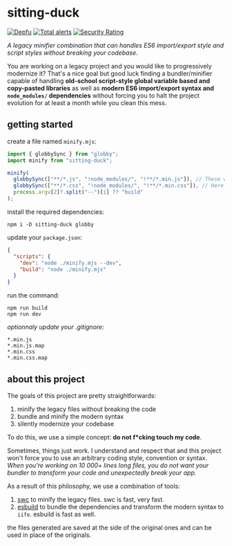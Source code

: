 # sitting-duck

[![Depfu](https://badges.depfu.com/badges/ca84f96e8d849db6e081d875d6c7b3a0/count.svg)](https://depfu.com/github/puka-tchou/sitting-duck?project_id=36118)
[![Total alerts](https://img.shields.io/lgtm/alerts/g/puka-tchou/sitting-duck.svg?logo=lgtm&logoWidth=18)](https://lgtm.com/projects/g/puka-tchou/sitting-duck/alerts/)
[![Security Rating](https://sonarcloud.io/api/project_badges/measure?project=puka-tchou_legacy-minifier&metric=security_rating)](https://sonarcloud.io/summary/new_code?id=puka-tchou_legacy-minifier)

_A legacy minifier combination that can handles ES6 import/export style and script styles without breaking your codebase._

You are working on a legacy project and you would like to progressively modernize it? That's a nice goal but good luck finding a bundler/minifier capable of handling **old-school script-style global variable based and copy-pasted libraries** as well as **modern ES6 import/export syntax and `node_modules/` dependencies** without forcing you to halt the project evolution for at least a month while you clean this mess.

## getting started

create a file named `minify.mjs`:

```js
import { globbySync } from "globby";
import minify from "sitting-duck";

minify(
  globbySync(["**/*.js", "!node_modules/", "!**/*.min.js"]), // These would be your JS files
  globbySync(["**/*.css", "!node_modules/", "!**/*.min.css"]), // Here are your CSS files
  process.argv[2]?.split("--")[1] ?? "build"
);
```

install the required dependencies:

```shell-session
npm i -D sitting-duck globby
```

update your `package.json`:

```json
{
  "scripts": {
    "dev": "node ./minify.mjs --dev",
    "build": "node ./minify.mjs"
  }
}
```

run the command:

```shell-session
npm run build
npm run dev
```

_optionnaly update your .gitignore:_

```
*.min.js
*.min.js.map
*.min.css
*.min.css.map
```

## about this project

The goals of this project are pretty straightforwards:

1. minify the legacy files without breaking the code
2. bundle and minify the modern syntax
3. silently modernize your codebase

To do this, we use a simple concept: **do not f\*cking touch my code**.

Sometimes, things just work. I understand and respect that and this project won't force you to use an arbitrary coding style, convention or syntax. _When you're working on 10 000+ lines long files, you do not want your bundler to transform your code and unexpectedly break your app._

As a result of this philosophy, we use a combination of tools:

1. [swc](https://github.com/swc-project/swc) to minify the legacy files. swc is fast, very fast.
2. [esbuild](https://github.com/evanw/esbuild) to bundle the dependencies and transform the modern syntax to `iife`. esbuild is fast as well.

the files generated are saved at the side of the original ones and can be used in place of the originals.
